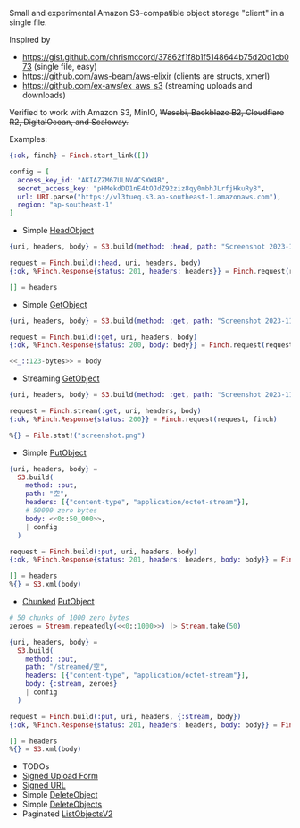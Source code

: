 Small and experimental Amazon S3-compatible object storage "client" in a single file.

Inspired by
- https://gist.github.com/chrismccord/37862f1f8b1f5148644b75d20d1cb073 (single file, easy)
- https://github.com/aws-beam/aws-elixir (clients are structs, xmerl)
- https://github.com/ex-aws/ex_aws_s3 (streaming uploads and downloads)

Verified to work with Amazon S3, MinIO, ~~Wasabi, Backblaze B2, Cloudflare R2, DigitalOcean, and Scaleway.~~

Examples:

```elixir
{:ok, finch} = Finch.start_link([])

config = [
  access_key_id: "AKIAZZM67ULNV4CSXW4B",
  secret_access_key: "pHMekdDD1nE4tOJdZ92ziz8qy0mbhJLrfjHkuRy8",
  url: URI.parse("https://vl3tueq.s3.ap-southeast-1.amazonaws.com"),
  region: "ap-southeast-1"
]
```

- Simple [HeadObject](https://docs.aws.amazon.com/AmazonS3/latest/API/API_HeadObject.html)

```elixir
{uri, headers, body} = S3.build(method: :head, path: "Screenshot 2023-11-27 at 20.39.07.png" | config)

request = Finch.build(:head, uri, headers, body)
{:ok, %Finch.Response{status: 201, headers: headers}} = Finch.request(request, finch)

[] = headers
```

- Simple [GetObject](https://docs.aws.amazon.com/AmazonS3/latest/API/API_GetObject.html)

```elixir
{uri, headers, body} = S3.build(method: :get, path: "Screenshot 2023-11-27 at 20.39.07.png" | config)

request = Finch.build(:get, uri, headers, body)
{:ok, %Finch.Response{status: 200, body: body}} = Finch.request(request, finch)

<<_::123-bytes>> = body
```

- Streaming [GetObject](https://docs.aws.amazon.com/AmazonS3/latest/API/API_GetObject.html)

```elixir
{uri, headers, body} = S3.build(method: :get, path: "Screenshot 2023-11-27 at 20.39.07.png" | config)

request = Finch.stream(:get, uri, headers, body)
{:ok, %Finch.Response{status: 200}} = Finch.request(request, finch)

%{} = File.stat!("screenshot.png")
```

- Simple [PutObject](https://docs.aws.amazon.com/AmazonS3/latest/API/API_PutObject.html)

```elixir
{uri, headers, body} =
  S3.build(
    method: :put,
    path: "空",
    headers: [{"content-type", "application/octet-stream"}],
    # 50000 zero bytes
    body: <<0::50_000>>,
    | config
  )

request = Finch.build(:put, uri, headers, body)
{:ok, %Finch.Response{status: 201, headers: headers, body: body}} = Finch.request(request, finch)

[] = headers
%{} = S3.xml(body)
```

- [Chunked](https://docs.aws.amazon.com/AmazonS3/latest/API/sigv4-streaming.html) [PutObject](https://docs.aws.amazon.com/AmazonS3/latest/API/API_PutObject.html)

```elixir
# 50 chunks of 1000 zero bytes
zeroes = Stream.repeatedly(<<0::1000>>) |> Stream.take(50)

{uri, headers, body} =
  S3.build(
    method: :put,
    path: "/streamed/空",
    headers: [{"content-type", "application/octet-stream"}],
    body: {:stream, zeroes}
    | config
  )

request = Finch.build(:put, uri, headers, {:stream, body})
{:ok, %Finch.Response{status: 201, headers: headers, body: body}} = Finch.request(request, finch)

[] = headers
%{} = S3.xml(body)
```

- TODOs
- [Signed Upload Form](https://docs.aws.amazon.com/AmazonS3/latest/API/sigv4-UsingHTTPPOST.html)
- [Signed URL](https://docs.aws.amazon.com/AmazonS3/latest/API/sigv4-query-string-auth.html)
- Simple [DeleteObject](https://docs.aws.amazon.com/AmazonS3/latest/API/API_DeleteObject.html)
- Simple [DeleteObjects](https://docs.aws.amazon.com/AmazonS3/latest/API/API_DeleteObjects.html)
- Paginated [ListObjectsV2](https://docs.aws.amazon.com/AmazonS3/latest/API/API_ListObjectsV2.html)
